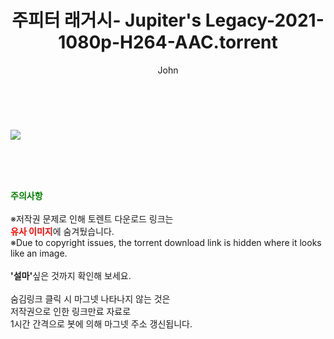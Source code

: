 ﻿---
layout: post
title:  "주피터 래거시- Jupiter's Legacy-2021-1080p-H264-AAC.torrent"
author: John
categories: [ 영화 ]
tags: [  ]
image: https://torrentrj52.com/uploadfile/full/176b1cdddd4cbbb04286bfc9060450118c4cc454.jpg 
description: "주피터 래거시- Jupiter's Legacy-2021-1080p-H264-AAC torrent 정보 공유"
toc: true
toc_sticky: true
---

<br>
<p><img src="https://torrentrj52.com/uploadfile/full/176b1cdddd4cbbb04286bfc9060450118c4cc454.jpg"/></p>
    
<br><br><br>
<p data-ke-size="size16"><b><span style="color: green;">주의사항</span></b><br /><br />※저작권 문제로 인해 토렌트 다운로드 링크는<br /><b><span style="color: red;">유사 이미지</span></b>에 숨겨뒀습니다.<br />※Due to copyright issues, the torrent download link is hidden where it looks like an image.<br /><br /><b>'설마'</b>싶은 것까지 확인해 보세요.<br /><br />숨김링크 클릭 시 마그넷 나타나지 않는 것은<br />저작권으로 인한 링크만료 자료로<br />1시간 간격으로 봇에 의해 마그넷 주소 갱신됩니다.</p>
